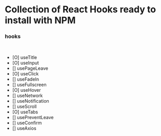 # Collection of React Hooks ready to install with NPM

### hooks

<br>

- [O] useTitle
- [O] useInput
- [] usePageLeave
- [O] useClick
- [] useFadeIn
- [] useFullscreen
- [O] useHover
- [] useNetwork
- [] useNotification
- [] useScroll
- [O] useTabs
- [] usePreventLeave
- [] useConfirm
- [] useAxios

